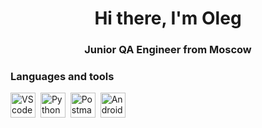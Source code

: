 <div id="header" align="center">
    <h1>Hi there, I'm Oleg</h1>
    <h3>Junior QA Engineer from Moscow</h3>
</div>

### Languages and tools

<img src="https://cdn.jsdelivr.net/gh/devicons/devicon@latest/icons/visualstudio/visualstudio-original.svg" 
title="VScode" widht="40" height="40"/>&nbsp;
<img src="https://cdn.jsdelivr.net/gh/devicons/devicon@latest/icons/python/python-original.svg" 
title="Python" widht="40" height="40"/>&nbsp;
<img src="https://cdn.jsdelivr.net/gh/devicons/devicon@latest/icons/postman/postman-original.svg" 
title="Postman" widht="40" height="40"/>&nbsp;
<img src="https://cdn.jsdelivr.net/gh/devicons/devicon@latest/icons/androidstudio/androidstudio-original.svg" 
title="AndroidStudio" widht="40" height="40"/>&nbsp;
          
          
          
          

<!--
**kapucho92/kapucho92** is a ✨ _special_ ✨ repository because its `README.md` (this file) appears on your GitHub profile.

Here are some ideas to get you started:

- 🔭 I’m currently working on ...
- 🌱 I’m currently learning ...
- 👯 I’m looking to collaborate on ...
- 🤔 I’m looking for help with ...
- 💬 Ask me about ...
- 📫 How to reach me: ...
- 😄 Pronouns: ...
- ⚡ Fun fact: ...
-->
